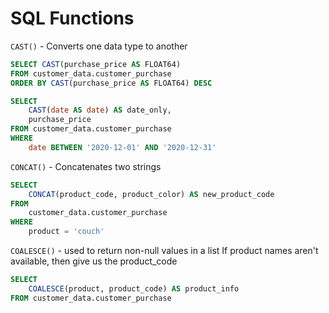 # SQL Functions

`CAST()` - Converts one data type to another 
```sql
SELECT CAST(purchase_price AS FLOAT64)
FROM customer_data.customer_purchase
ORDER BY CAST(purchase_price AS FLOAT64) DESC
```
```sql
SELECT 
    CAST(date AS date) AS date_only,
    purchase_price
FROM customer_data.customer_purchase
WHERE 
    date BETWEEN '2020-12-01' AND '2020-12-31'
```

`CONCAT()` - Concatenates two strings 
```sql
SELECT 
    CONCAT(product_code, product_color) AS new_product_code
FROM 
    customer_data.customer_purchase
WHERE 
    product = 'couch'
```

`COALESCE()` - used to return non-null values in a list
If product names aren't available, then give us the product_code
```sql
SELECT 
    COALESCE(product, product_code) AS product_info
FROM customer_data.customer_purchase
```
